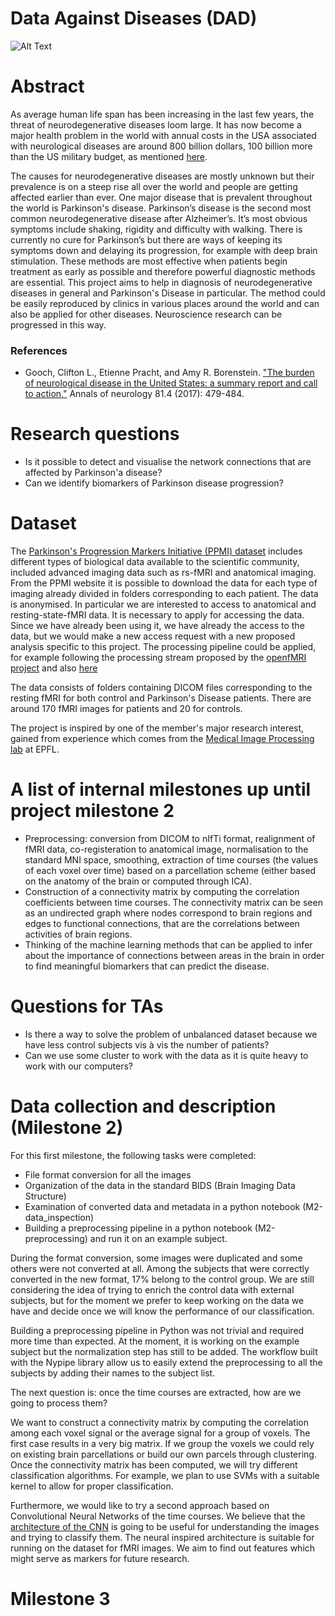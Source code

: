 # Data Against Diseases (DAD)
![Alt Text](https://github.com/sharbatc/ada2017hw/blob/master/project/mri.gif)
# Abstract

As average human life span has been increasing in the last few years, the threat of neurodegenerative diseases loom large. It has now become a major health problem in the world with annual costs in the USA associated with neurological diseases are around 800 billion dollars, 100 billion more than the US military budget, as mentioned [here](#References).

The causes for neurodegenerative diseases are mostly unknown but their prevalence is on a steep rise all over the world and people are getting affected earlier than ever. One major disease that is prevalent throughout the world is Parkinson's disease. Parkinson’s disease is the second most common neurodegenerative disease after Alzheimer’s. It’s most obvious symptoms include shaking, rigidity and difficulty with walking. There is currently no cure for Parkinson’s but there are ways of keeping its symptoms down and delaying its progression, for example with deep brain stimulation. These methods are most effective when patients begin treatment as early as possible and therefore powerful diagnostic methods are essential. This project aims to help in diagnosis of neurodegenerative diseases in general and Parkinson's Disease in particular. The method could be easily reproduced by clinics in various places around the world and can also be applied for other diseases. Neuroscience research can be progressed in this way.

<a name="References"></a>
### References

* Gooch, Clifton L., Etienne Pracht, and Amy R. Borenstein. ["The burden of neurological disease in the United States: a summary report and call to action."](https://www.ncbi.nlm.nih.gov/pubmed/28198092) Annals of neurology 81.4 (2017): 479-484.

# Research questions
* Is it possible to detect and visualise the network connections that are affected by Parkinson'a disease?
* Can we identify biomarkers of Parkinson disease progression?

# Dataset
The [Parkinson's Progression Markers Initiative (PPMI) dataset](http://www.ppmi-info.org/) includes different types of biological data available to the scientific community, included advanced imaging data such as rs-fMRI and anatomical imaging. From the PPMI website it is possible to download the data for each type of imaging already divided in folders corresponding to each patient. The data is anonymised. In particular we are interested to access to anatomical and resting-state-fMRI data. It is necessary to apply for accessing the data. Since we have already been using it, we have already the access to the data, but we would make a new access request with a new proposed analysis specific to this project.
The processing pipeline could be applied, for example following the processing stream proposed by the [openfMRI project](https://openfmri.org/data-processing-stream/) and also [here](https://github.com/poldrack/openfmri)

The data consists of folders containing DICOM files corresponding to the resting fMRI for both control and Parkinson's Disease patients. There are around 170 fMRI images for patients and 20 for controls.

The project is inspired by one of the member's major research interest, gained from experience which comes from the [Medical Image Processing lab](https://miplab.epfl.ch/) at EPFL.

# A list of internal milestones up until project milestone 2
* Preprocessing: conversion from DICOM to nIfTi format, realignment of fMRI data, co-registeration to anatomical image, normalisation to the standard MNI space, smoothing, extraction of time courses (the values of each voxel over time) based on a parcellation scheme (either based on the anatomy of the brain or computed through ICA).
* Construction of a connectivity matrix by computing the correlation coefficients between time courses.
The connectivity matrix can be seen as an undirected graph where nodes correspond to brain regions and edges to functional connections, that are the correlations between activities of brain regions.
* Thinking of the machine learning methods that can be applied to infer about the importance of connections between areas in the brain in order to find meaningful biomarkers that can predict the disease.

# Questions for TAs
* Is there a way to solve the problem of unbalanced dataset because we have less control subjects vis à vis the number of patients?
* Can we use some cluster to work with the data as it is quite heavy to work with our computers?

# Data collection and description (Milestone 2)
For this first milestone, the following tasks were completed:
* File format conversion for all the images
* Organization of the data in the standard BIDS (Brain Imaging Data Structure)
* Examination of converted data and metadata in a python notebook (M2-data\_inspection)
* Building a preprocessing pipeline in a python notebook (M2-preprocessing) and run it on an example subject.

During the format conversion, some images were duplicated and some others were not converted at all.
Among the subjects that were correctly converted in the new format, 17% belong to the control group.
We are still considering the idea of trying to enrich the control data with external subjects, but for the moment we prefer to keep working on the data we have and decide once we will know the performance of our classification.

Building a preprocessing pipeline in Python was not trivial and required more time than expected.
At the moment, it is working on the example subject but the normalization step has still to be added.
The workflow built with the Nypipe library allow us to easily extend the preprocessing to all the subjects by adding their names to the subject list.

The next question is: once the time courses are extracted, how are we going to process them?

We want to construct a connectivity matrix by computing the correlation among each voxel signal or the average signal for a group of voxels. The first case results in a very big matrix. If we group the voxels we could rely on existing brain parcellations or build our own parcels through clustering.
Once the connectivity matrix has been computed, we will try different classification algorithms. For example, we plan to use SVMs with a suitable kernel to allow for proper classification.

Furthermore, we would like to try a second approach based on Convolutional Neural Networks of the time courses. We believe that the [architecture of the CNN](http://cs231n.github.io/convolutional-networks/) is going to be useful for understanding the images and trying to classify them. The neural inspired architecture is suitable for running on the dataset for fMRI images. We aim to find out features which might serve as markers for future research.

# Milestone 3
